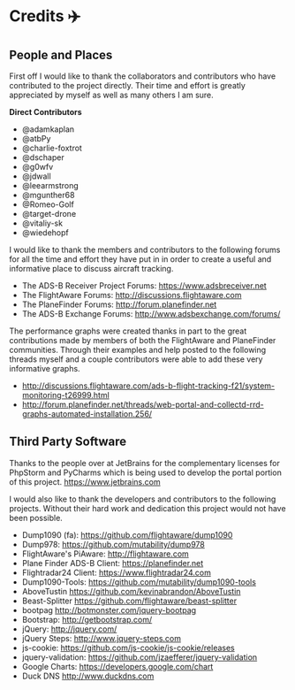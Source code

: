 # Credits :airplane:

## People and Places

First off I would like to thank the collaborators and contributors who have contributed to the project
directly. Their time and effort is greatly appreciated by myself as well as many others I am sure.

**Direct Contributors**

* @adamkaplan
* @atbPy
* @charlie-foxtrot
* @dschaper
* @g0wfv
* @jdwall
* @leearmstrong
* @mgunther68
* @Romeo-Golf
* @target-drone
* @vitaliy-sk
* @wiedehopf

I would like to thank the members and contributors to the following forums for all the time and effort
they have put in in order to create a useful and informative place to discuss aircraft tracking.

* The ADS-B Receiver Project Forums:  https://www.adsbreceiver.net
* The FlightAware Forums:             http://discussions.flightaware.com
* The PlaneFinder Forums:             http://forum.planefinder.net
* The ADS-B Exchange Forums:          http://www.adsbexchange.com/forums/

The performance graphs were created thanks in part to the great contributions made by members of both
the FlightAware and PlaneFinder communities. Through their examples and help posted to the following
threads myself and a couple contributors were able to add these very informative graphs.

* http://discussions.flightaware.com/ads-b-flight-tracking-f21/system-monitoring-t26999.html
* http://forum.planefinder.net/threads/web-portal-and-collectd-rrd-graphs-automated-installation.256/

## Third Party Software

Thanks to the people over at JetBrains for the complementary licenses for PhpStorm and PyCharms which
is being used to develop the portal portion of this project. https://www.jetbrains.com

I would also like to thank the developers and contributors to the following projects. Without their
hard work and dedication this project would not have been possible.

* Dump1090 (fa):              https://github.com/flightaware/dump1090
* Dump978:                    https://github.com/mutability/dump978
* FlightAware's PiAware:      http://flightaware.com
* Plane Finder ADS-B Client:  https://planefinder.net
* Flightradar24 Client:       https://www.flightradar24.com
* Dump1090-Tools:             https://github.com/mutability/dump1090-tools
* AboveTustin                 https://github.com/kevinabrandon/AboveTustin
* Beast-Splitter              https://github.com/flightaware/beast-splitter
* bootpag                     http://botmonster.com/jquery-bootpag
* Bootstrap:                  http://getbootstrap.com/
* jQuery:                     http://jquery.com/
* jQuery Steps:               http://www.jquery-steps.com
* js-cookie:                  https://github.com/js-cookie/js-cookie/releases
* jquery-validation:          https://github.com/jzaefferer/jquery-validation
* Google Charts:              https://developers.google.com/chart
* Duck DNS                    http://www.duckdns.com
